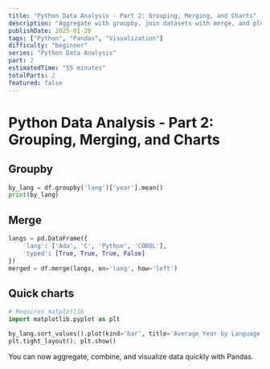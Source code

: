 ```yaml
---
title: "Python Data Analysis - Part 2: Grouping, Merging, and Charts"
description: "Aggregate with groupby, join datasets with merge, and plot quick charts."
publishDate: 2025-01-20
tags: ["Python", "Pandas", "Visualization"]
difficulty: "beginner"
series: "Python Data Analysis"
part: 2
estimatedTime: "55 minutes"
totalParts: 2
featured: false
---
```


# Python Data Analysis - Part 2: Grouping, Merging, and Charts

## Groupby
```python
by_lang = df.groupby('lang')['year'].mean()
print(by_lang)
```

## Merge
```python
langs = pd.DataFrame({
    'lang': ['Ada', 'C', 'Python', 'COBOL'],
    'typed': [True, True, True, False]
})
merged = df.merge(langs, on='lang', how='left')
```

## Quick charts
```python
# Requires matplotlib
import matplotlib.pyplot as plt

by_lang.sort_values().plot(kind='bar', title='Average Year by Language')
plt.tight_layout(); plt.show()
```

You can now aggregate, combine, and visualize data quickly with Pandas.